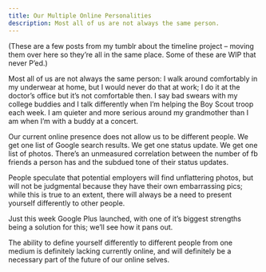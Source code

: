 ```yaml
---
title: Our Multiple Online Personalities
description: Most all of us are not always the same person.
---
```


(These are a few posts from my tumblr about the timeline project – moving them over here so they’re all in the same place. Some of these are WIP that never P’ed.)

 

Most all of us are not always the same person:
I walk around comfortably in my underwear at home, but I would never do that at work; I do it at the doctor’s office but it’s not comfortable then.
I say bad swears with my college buddies and I talk differently when I’m helping the Boy Scout troop each week.
I am quieter and more serious around my grandmother than I am when I’m with a buddy at a concert.

Our current online presence does not allow us to be different people. We get one list of Google search results. We get one status update. We get one list of photos. There’s an unmeasured correlation between the number of fb friends a person has and the subdued tone of their status updates.

People speculate that potential employers will find unflattering photos, but will not be judgmental because they have their own embarrassing pics; while this is true to an extent, there will always be a need to present yourself differently to other people.

Just this week Google Plus launched, with one of it’s biggest strengths being a solution for this; we’ll see how it pans out.

The ability to define yourself differently to different people from one medium is definitely lacking currently online, and will definitely be a necessary part of the future of our online selves.
